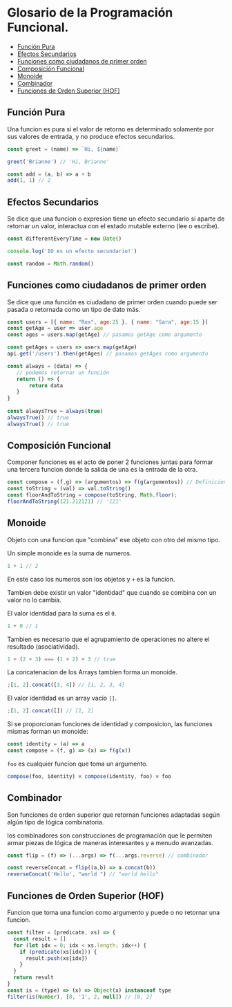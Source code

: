 # Glosario de la Programación Funcional.

* [Función Pura](#Función-Pura)
* [Efectos Secundarios](#Efectos-Secundarios)
* [Funciones como ciudadanos de primer orden](#Funciones-como-ciudadanos-de-primer-orden)
* [Composición Funcional](#Composición-Funcional)
* [Monoide](#Monoide)
* [Combinador](#Combinador)
* [Funciones de Orden Superior (HOF)](#Funciones-de-Orden-Superior-(HOF))

## Función Pura
Una funcion es pura si el valor de retorno es determinado solamente por sus valores de entrada, y no produce efectos secundarios.

```js
const greet = (name) => `Hi, ${name}`

greet('Brianne') // 'Hi, Brianne'
```

```js
const add = (a, b) => a + b
add(1, 1) // 2
```

## Efectos Secundarios
Se dice que una funcion o expresion tiene un efecto secundario si aparte de retornar un valor, interactua con el estado mutable externo (lee o escribe).

```js
const differentEveryTime = new Date()
```

```js
console.log('IO es un efecto secundario!')
```

```js
const random = Math.random()
```

## Funciones como ciudadanos de primer orden

Se dice que una función es ciudadano de primer orden cuando puede ser pasada o retornada como un tipo de dato más.

```js
const users = [{ name: "Rox", age:25 }, { name: "Sara", age:15 }]
const getAge = user => user.age
const ages = users.map(getAge) // pasamos getAge como argumento
```
 
```js
const getAges = users => users.map(getAge)
api.get('/users').then(getAges) // pasamos getAges como argumento
```
 
```js
const always = (data) => {
   // podemos retornar un función
   return () => {
       return data
   }
}
 
const alwaysTrue = always(true)
alwaysTrue() // true
alwaysTrue() // true
```

## Composición Funcional

Componer funciones es el acto de poner 2 funciones juntas para formar una tercera funcion donde la salida de una es la entrada de la otra.

```js
const compose = (f,g) => (argumentos) => f(g(argumentos)) // Definicion
const toString = (val) => val.toString()
const floorAndToString = compose(toString, Math.floor);
floorAndToString(121.212121) // '121'
```

## Monoide

Objeto con una funcion que "combina" ese objeto con otro del mismo tipo.

Un simple monoide es la suma de numeros.

```js
1 + 1 // 2
```

En este caso los numeros son los objetos y `+` es la funcion.

Tambien debe existir un valor "identidad" que cuando se combina con un valor no lo cambia.

El valor identidad para la suma es el  `0`.
```js
1 + 0 // 1
```

Tambien es necesario que el agrupamiento de operaciones no altere el resultado (asociatividad).

```js
1 + (2 + 3) === (1 + 2) + 3 // true
```

La concatenacion de los Arrays tambien forma un monoide.

```js
;[1, 2].concat([3, 4]) // [1, 2, 3, 4]
```

 El valor identidad es un array vacio `[]`.

```js
;[1, 2].concat([]) // [1, 2]
```

Si se proporcionan funciones de identidad y composicion, las funciones mismas forman un monoide:

```js
const identity = (a) => a
const compose = (f, g) => (x) => f(g(x))
```
`foo` es cualquier funcion que toma un argumento.
```js
compose(foo, identity) ≍ compose(identity, foo) ≍ foo
```

## Combinador

Son funciones de orden superior que retornan funciones adaptadas según algún tipo de lógica combinatoria.

los combinadores son construcciones de programación que le permiten armar piezas de lógica de maneras interesantes y a menudo avanzadas.

```js
const flip = (f) => (...args) => f(...args.reverse) // combinador

const reverseConcat = flip((a,b) => a.concat(b))
reverseConcat('Hello', "world ") // "world hello"

```

## Funciones de Orden Superior (HOF)

Funcion que toma una funcion como argumento y puede o no retornar una funcion.

```js
const filter = (predicate, xs) => {
  const result = []
  for (let idx = 0; idx < xs.length; idx++) {
    if (predicate(xs[idx])) {
      result.push(xs[idx])
    }
  }
  return result
}
const is = (type) => (x) => Object(x) instanceof type
filter(is(Number), [0, '1', 2, null]) // [0, 2]
```